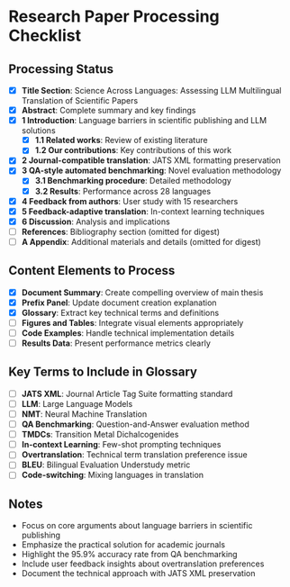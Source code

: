 # Research Paper Processing Checklist

## Processing Status

- [x] **Title Section**: Science Across Languages: Assessing LLM Multilingual Translation of Scientific Papers
- [x] **Abstract**: Complete summary and key findings
- [x] **1 Introduction**: Language barriers in scientific publishing and LLM solutions
  - [x] **1.1 Related works**: Review of existing literature
  - [x] **1.2 Our contributions**: Key contributions of this work
- [x] **2 Journal-compatible translation**: JATS XML formatting preservation
- [x] **3 QA-style automated benchmarking**: Novel evaluation methodology
  - [x] **3.1 Benchmarking procedure**: Detailed methodology
  - [x] **3.2 Results**: Performance across 28 languages
- [x] **4 Feedback from authors**: User study with 15 researchers
- [x] **5 Feedback-adaptive translation**: In-context learning techniques
- [x] **6 Discussion**: Analysis and implications
- [ ] **References**: Bibliography section (omitted for digest)
- [ ] **A Appendix**: Additional materials and details (omitted for digest)

## Content Elements to Process

- [x] **Document Summary**: Create compelling overview of main thesis
- [x] **Prefix Panel**: Update document creation explanation
- [x] **Glossary**: Extract key technical terms and definitions
- [ ] **Figures and Tables**: Integrate visual elements appropriately
- [ ] **Code Examples**: Handle technical implementation details
- [ ] **Results Data**: Present performance metrics clearly

## Key Terms to Include in Glossary

- [ ] **JATS XML**: Journal Article Tag Suite formatting standard
- [ ] **LLM**: Large Language Models
- [ ] **NMT**: Neural Machine Translation
- [ ] **QA Benchmarking**: Question-and-Answer evaluation method
- [ ] **TMDCs**: Transition Metal Dichalcogenides
- [ ] **In-context Learning**: Few-shot prompting techniques
- [ ] **Overtranslation**: Technical term translation preference issue
- [ ] **BLEU**: Bilingual Evaluation Understudy metric
- [ ] **Code-switching**: Mixing languages in translation

## Notes

- Focus on core arguments about language barriers in scientific publishing
- Emphasize the practical solution for academic journals
- Highlight the 95.9% accuracy rate from QA benchmarking
- Include user feedback insights about overtranslation preferences
- Document the technical approach with JATS XML preservation 